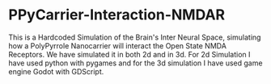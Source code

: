 # PPyCarrier-Interaction-NMDAR
This is a Hardcoded Simulation of the Brain's Inter Neural Space, simulating how a PolyPyrrole Nanocarrier will interact the Open State NMDA Receptors. We  have simulated it in both 2d and in 3d. For 2d Simulation I have used python with pygames and for the 3d simulation I have used game engine Godot with GDScript. 
